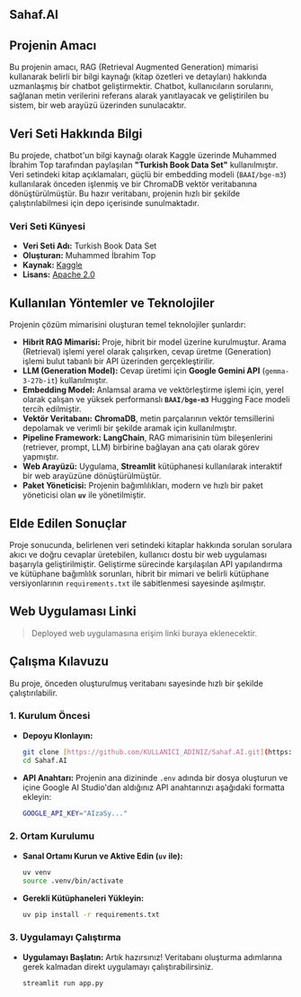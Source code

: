 ## Sahaf.AI

## Projenin Amacı

Bu projenin amacı, RAG (Retrieval Augmented Generation) mimarisi kullanarak belirli bir bilgi kaynağı (kitap özetleri ve detayları) hakkında uzmanlaşmış bir chatbot geliştirmektir. Chatbot, kullanıcıların sorularını, sağlanan metin verilerini referans alarak yanıtlayacak ve geliştirilen bu sistem, bir web arayüzü üzerinden sunulacaktır.

## Veri Seti Hakkında Bilgi

Bu projede, chatbot'un bilgi kaynağı olarak Kaggle üzerinde Muhammed İbrahim Top tarafından paylaşılan **"Turkish Book Data Set"** kullanılmıştır. Veri setindeki kitap açıklamaları, güçlü bir embedding modeli (`BAAI/bge-m3`) kullanılarak önceden işlenmiş ve bir ChromaDB vektör veritabanına dönüştürülmüştür. Bu hazır veritabanı, projenin hızlı bir şekilde çalıştırılabilmesi için depo içerisinde sunulmaktadır.

### Veri Seti Künyesi

* **Veri Seti Adı:** Turkish Book Data Set
* **Oluşturan:** Muhammed İbrahim Top
* **Kaynak:** [Kaggle](https://www.kaggle.com/datasets/muhammedbrahimtop/turkish-book-data-set)
* **Lisans:** [Apache 2.0](https://www.apache.org/licenses/LICENSE-2.0)

## Kullanılan Yöntemler ve Teknolojiler

Projenin çözüm mimarisini oluşturan temel teknolojiler şunlardır:

* **Hibrit RAG Mimarisi:** Proje, hibrit bir model üzerine kurulmuştur. Arama (Retrieval) işlemi yerel olarak çalışırken, cevap üretme (Generation) işlemi bulut tabanlı bir API üzerinden gerçekleştirilir.
* **LLM (Generation Model):** Cevap üretimi için **Google Gemini API** (`gemma-3-27b-it`) kullanılmıştır.
* **Embedding Model:** Anlamsal arama ve vektörleştirme işlemi için, yerel olarak çalışan ve yüksek performanslı **`BAAI/bge-m3`** Hugging Face modeli tercih edilmiştir.
* **Vektör Veritabanı:** **ChromaDB**, metin parçalarının vektör temsillerini depolamak ve verimli bir şekilde aramak için kullanılmıştır.
* **Pipeline Framework:** **LangChain**, RAG mimarisinin tüm bileşenlerini (retriever, prompt, LLM) birbirine bağlayan ana çatı olarak görev yapmıştır.
* **Web Arayüzü:** Uygulama, **Streamlit** kütüphanesi kullanılarak interaktif bir web arayüzüne dönüştürülmüştür.
* **Paket Yöneticisi:** Projenin bağımlılıkları, modern ve hızlı bir paket yöneticisi olan **`uv`** ile yönetilmiştir.

## Elde Edilen Sonuçlar

Proje sonucunda, belirlenen veri setindeki kitaplar hakkında sorulan sorulara akıcı ve doğru cevaplar üretebilen, kullanıcı dostu bir web uygulaması başarıyla geliştirilmiştir. Geliştirme sürecinde karşılaşılan API yapılandırma ve kütüphane bağımlılık sorunları, hibrit bir mimari ve belirli kütüphane versiyonlarının `requirements.txt` ile sabitlenmesi sayesinde aşılmıştır.

## Web Uygulaması Linki

> Deployed web uygulamasına erişim linki buraya eklenecektir.

## Çalışma Kılavuzu

Bu proje, önceden oluşturulmuş veritabanı sayesinde hızlı bir şekilde çalıştırılabilir.

### 1. Kurulum Öncesi

* **Depoyu Klonlayın:**
    ```bash
    git clone [https://github.com/KULLANICI_ADINIZ/Sahaf.AI.git](https://github.com/hayritalhaozkan/Sahaf.AI.git)
    cd Sahaf.AI
    ```
* **API Anahtarı:** Projenin ana dizininde `.env` adında bir dosya oluşturun ve içine Google AI Studio'dan aldığınız API anahtarınızı aşağıdaki formatta ekleyin:
    ```bash
    GOOGLE_API_KEY="AIzaSy..."
    ```

### 2. Ortam Kurulumu

* **Sanal Ortamı Kurun ve Aktive Edin (`uv` ile):**
    ```bash
    uv venv
    source .venv/bin/activate
    ```
* **Gerekli Kütüphaneleri Yükleyin:**
    ```bash
    uv pip install -r requirements.txt
    ```

### 3. Uygulamayı Çalıştırma

* **Uygulamayı Başlatın:** Artık hazırsınız! Veritabanı oluşturma adımlarına gerek kalmadan direkt uygulamayı çalıştırabilirsiniz.
    ```bash
    streamlit run app.py
    ```